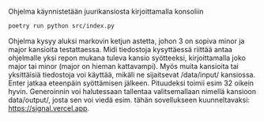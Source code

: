 Ohjelma käynnistetään juurikansiosta kirjoittamalla konsoliin
```bash
poetry run python src/index.py
```	
Ohjelma kysyy aluksi markovin ketjun astetta, johon 3 on sopiva minor ja major kansioita testattaessa.
Midi tiedostoja kysyttäessä riittää antaa ohjelmalle yksi repon mukana tuleva kansio syötteeksi, kirjoittamalla joko major tai minor (major on hieman kattavampi). Myös muita kansioita tai yksittäisiä tiedostoja voi käyttää, mikäli ne sijaitsevat /data/input/ kansiossa. Enter jatkaa eteenpäin syöttämisen jälkeen.
Pituudeksi toimii esim 32 oikein hyvin.
Generoinnin voi halutessaan tallentaa valitsemallaan nimellä kansioon data/output/, josta sen voi viedä esim. tähän sovellukseen kuunneltavaksi: https://signal.vercel.app.
